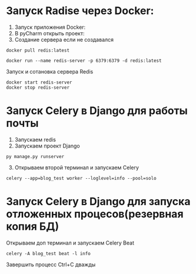 # Запуск Radise через Docker:
1. Запуск приложения Docker:
2. В pyCharm открыть проект:
3. Создание сервера если не создавался
```shell
docker pull redis:latest
```

```shell
docker run --name redis-server -p 6379:6379 -d redis:latest
```
Запуск и сотановка сервера Redis
```shell
docker start redis-server
docker stop redis-server
```

# Запуск Celery в Django для работы почты
1. Запускаем redis
2. Запускаем проект Django
```shell
py manage.py runserver
```
3. Открываем второй терминал и запускаем Celery
```shell
celery --app=blog_test worker --loglevel=info --pool=solo 

```
# Запуск Celery в Django для запуска отложенных процесов(резервная копия БД)
Открываем доп терминал и запускаем Celery Beat
```shell
celery -A blog_test beat -l info
```
Завершить процесс Ctrl+C дважды